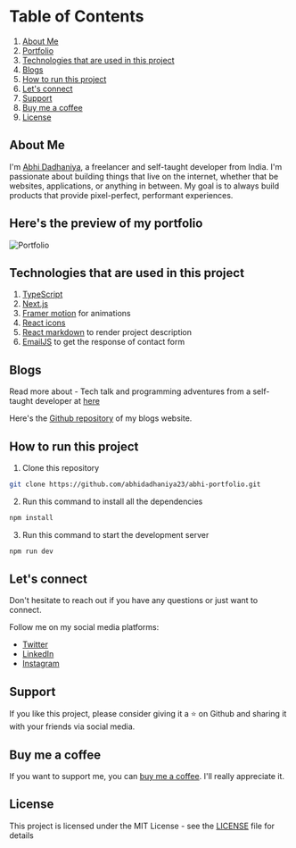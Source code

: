 # Table of Contents

1. [About Me](#about-me)
2. [Portfolio](#portfolio)
3. [Technologies that are used in this project](#technologies-that-are-used-in-this-project)
4. [Blogs](#blogs)
5. [How to run this project](#how-to-run-this-project)
6. [Let's connect](#lets-connect)
7. [Support](#support)
8. [Buy me a coffee](#buy-me-a-coffee)
9. [License](#license)

## About Me

I'm [Abhi Dadhaniya](https://abhidadhaniya.com/), a freelancer and self-taught developer from India. I'm passionate about building things that live on the internet, whether that be websites, applications, or anything in between. My goal is to always build products that provide pixel-perfect, performant experiences.

## Here's the preview of my portfolio

![Portfolio](/public/project/portfolio.gif)

## Technologies that are used in this project

1. [TypeScript](https://www.typescriptlang.org/)
2. [Next.js](https://nextjs.org/)
3. [Framer motion](https://www.framer.com/motion/) for animations
4. [React icons](https://react-icons.github.io/react-icons)
5. [React markdown](https://www.npmjs.com/package/react-markdown) to render project description
6. [EmailJS](https://www.emailjs.com/) to get the response of contact form

## Blogs

Read more about - Tech talk and programming adventures from a self-taught developer at [here](https://blogs.abhidadhaniya.com/)

Here's the [Github repository](https://github.com/abhidadhaniya23/personal-blogs-nextjs) of my blogs website.

## How to run this project

1. Clone this repository

```bash
git clone https://github.com/abhidadhaniya23/abhi-portfolio.git
```

2. Run this command to install all the dependencies

```bash
npm install
```

3. Run this command to start the development server

```bash
npm run dev
```

## Let's connect

Don't hesitate to reach out if you have any questions or just want to connect.

Follow me on my social media platforms:

- [Twitter](https://twitter.com/AbhiDadhaniya3)
- [LinkedIn](https://www.linkedin.com/in/abhidadhaniya/)
- [Instagram](https://www.instagram.com/_abhi_dadhaniya_/)

## Support

If you like this project, please consider giving it a ⭐️ on Github and sharing it with your friends via social media.

## Buy me a coffee

If you want to support me, you can [buy me a coffee](https://www.buymeacoffee.com/AbhiDadhaniya07). I'll really appreciate it.

## License

This project is licensed under the MIT License - see the [LICENSE](LICENSE) file for details
